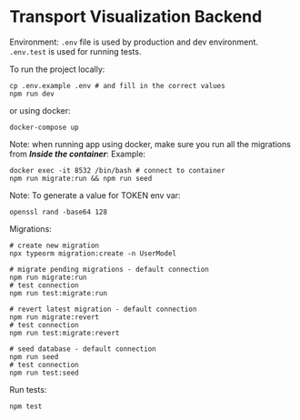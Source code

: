# Transport Visualization Backend

Environment:
`.env` file is used by production and dev environment. `.env.test` is used for running tests.

To run the project locally:
```shell
cp .env.example .env # and fill in the correct values
npm run dev 
```

or using docker:
```shell
docker-compose up
```
Note: when running app using docker, make sure you run all the migrations from ***Inside the container***:
Example:
```shell
docker exec -it 8532 /bin/bash # connect to container
npm run migrate:run && npm run seed
```
Note: To generate a value for TOKEN env var:
```shell
openssl rand -base64 128
```

Migrations:
```shell
# create new migration
npx typeorm migration:create -n UserModel

# migrate pending migrations - default connection
npm run migrate:run
# test connection
npm run test:migrate:run

# revert latest migration - default connection
npm run migrate:revert
# test connection
npm run test:migrate:revert

# seed database - default connection
npm run seed
# test connection
npm run test:seed
```

Run tests:
```shell
npm test
```
